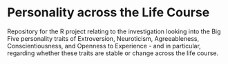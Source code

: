 # Personality across the Life Course

Repository for the R project relating to the investigation looking into the Big Five personality traits of Extroversion, Neuroticism, Agreeableness, Conscientiousness, and Openness to Experience - and in particular, regarding whether these traits are stable or change across the life course.